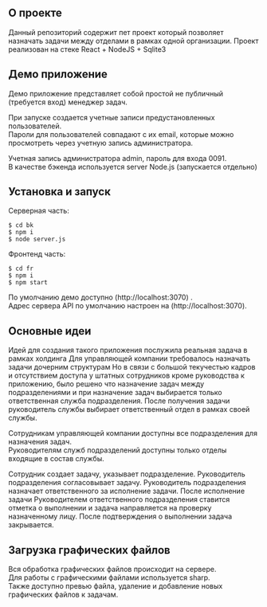 ## О проекте

Данный репозиторий содержит пет проект который позволяет назначать
задачи между отделами в рамках одной организации.
Проект реализован на стеке React + NodeJS + Sqlite3

## Демо приложение

Демо приложение представляет собой простой не публичный (требуется вход) менеджер задач.

При запуске создается учетные записи предустановленных пользователей.\
Пароли для пользователей совпадают с их email, которые можно просмотреть через учетную запись администратора.

Учетная запись администратора admin, пароль для входа 0091.\
В качестве бэкенда используется server Node.js (запускается отдельно)

## Установка и запуск

Серверная часть:
```
$ cd bk
$ npm i
$ node server.js
```
Фронтенд часть:
```
$ cd fr
$ npm i
$ npm start
```
По умолчанию демо доступно (http://localhost:3070) .\
Адрес сервера API по умолчанию настроен на (http://localhost:3070).

## Основные идеи

Идей для создания такого приложения послужила реальная задача в рамках холдинга 
Для управляющей компании требовалось назначать задачи дочерним структурам Но в связи
с большой текучестью кадров и отсутствием доступа у штатных  сотрудников кроме руководства к приложению,
было решено что назначение задач между подразделениями и при назначение задач выбирается только ответственная служба подразделения. После получения задачи руководитель службы выбирает ответственный отдел в рамках своей службы. 

Сотрудникам управляющей компании доступны все подразделения для назначения задач.\
Руководителям служб подразделений доступны только отделы входящие в состав службы.

Сотрудник создает задачу, указывает подразделение. Руководитель подразделения согласовывает задачу. 
Руководитель подразделения назначает ответственного за исполнение задачи. После исполнение задачи Руководителем ответственного подразделения ставится отметка о выполнении и задача направляется на проверку назначенному лицу. После подтверждения о выполнении задача закрывается.

## Загрузка графических файлов

Вся обработка графических файлов происходит на сервере.\
Для работы c графическими файлами используется sharp.\
Также доступно превью файла, удаление и добавление новых графических файлов к задачам.